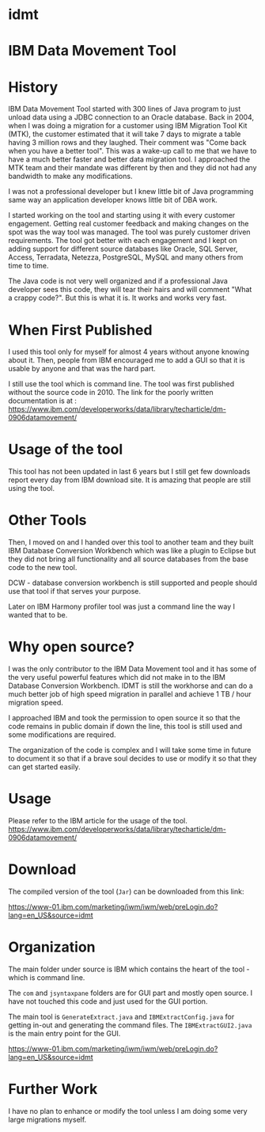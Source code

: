 # idmt
IBM Data Movement Tool
======================

History
=======

IBM Data Movement Tool started with 300 lines of Java program to just unload data using a JDBC connection to an Oracle database. Back in 2004, when I was doing a migration for a customer using IBM Migration Tool Kit (MTK), the customer estimated that it will take 7 days to migrate a table having 3 million rows and they laughed. Their comment was "Come back when you have a better tool". This was a wake-up call to me that we have to have a much better faster and better data migration tool. I approached the MTK team and their mandate was different by then and they did not had any bandwidth to make any modifications.

I was not a professional developer but I knew little bit of Java programming same way an application developer knows little bit of DBA work.

I started working on the tool and starting using it with every customer engagement. Getting real customer feedback and making changes on the spot was the way tool was managed. The tool was purely customer driven requirements. The tool got better with each engagement and I kept on adding support for different source databases like Oracle, SQL Server, Access, Terradata, Netezza, PostgreSQL, MySQL and many others from time to time.

The Java code is not very well organized and if a professional Java developer sees this code, they will tear their hairs and will comment "What a crappy code?". But this is what it is. It works and works very fast.

When First Published
====================

I used this tool only for myself for almost 4 years without anyone knowing about it. Then, people from IBM encouraged me to add a GUI so that it is usable by anyone and that was the hard part.

I still use the tool which is command line. The tool was first published without the source code in 2010. The link for the poorly written documentation is at : https://www.ibm.com/developerworks/data/library/techarticle/dm-0906datamovement/

Usage of the tool
=================

This tool has not been updated in last 6 years but I still get few downloads report every day from IBM download site. It is amazing that people are still using the tool.

Other Tools
===========

Then, I moved on and I handed over this tool to another team and they built IBM Database Conversion Workbench which was like a plugin to Eclipse but they did not bring all functionality and all source databases from the base code to the new tool.

DCW - database conversion workbench is still supported and people should use that tool if that serves your purpose.

Later on IBM Harmony profiler tool was just a command line the way I wanted that to be.

Why open source?
================

I was the only contributor to the IBM Data Movement tool and it has some of the very useful powerful features which did not make in to the IBM Database Conversion Workbench. IDMT is still the workhorse and can do a much better job of high speed migration in parallel and achieve 1 TB / hour migration speed.

I approached IBM and took the permission to open source it so that the code remains in public domain if down the line, this tool is still used and some modifications are required.

The organization of the code is complex and I will take some time in future to document it so that if a brave soul decides to use or modify it so that they can get started easily.

Usage
=====

Please refer to the IBM article for the usage of the tool. https://www.ibm.com/developerworks/data/library/techarticle/dm-0906datamovement/

Download
========

The compiled version of the tool (`Jar`) can be downloaded from this link:

https://www-01.ibm.com/marketing/iwm/iwm/web/preLogin.do?lang=en_US&source=idmt

Organization
============

The main folder under source is IBM which contains the heart of the tool - which is command line.

The `com` and `jsyntaxpane` folders are for GUI part and mostly open source. I have not touched this code and just used for the GUI portion.

The main tool is `GenerateExtract.java` and `IBMExtractConfig.java` for getting in-out and generating the command files. The `IBMExtractGUI2.java` is the main entry point for the GUI.

https://www-01.ibm.com/marketing/iwm/iwm/web/preLogin.do?lang=en_US&source=idmt

Further Work
============

I have no plan to enhance or modify the tool unless I am doing some very large migrations myself.
